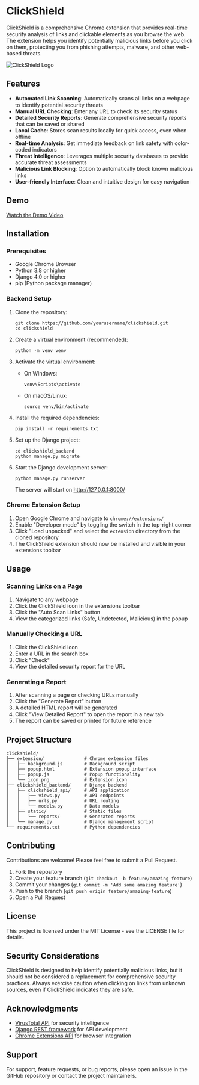 # ClickShield

ClickShield is a comprehensive Chrome extension that provides real-time security analysis of links and clickable elements as you browse the web. The extension helps you identify potentially malicious links before you click on them, protecting you from phishing attempts, malware, and other web-based threats.

![ClickShield Logo](icon.png)

## Features

- **Automated Link Scanning**: Automatically scans all links on a webpage to identify potential security threats
- **Manual URL Checking**: Enter any URL to check its security status
- **Detailed Security Reports**: Generate comprehensive security reports that can be saved or shared
- **Local Cache**: Stores scan results locally for quick access, even when offline
- **Real-time Analysis**: Get immediate feedback on link safety with color-coded indicators
- **Threat Intelligence**: Leverages multiple security databases to provide accurate threat assessments
- **Malicious Link Blocking**: Option to automatically block known malicious links
- **User-friendly Interface**: Clean and intuitive design for easy navigation

## Demo

[Watch the Demo Video](https://drive.google.com/file/d/1L7z43LoqWQEnTcPVPWaNZSYrL2VUgjYT/view?usp=sharing)

## Installation

### Prerequisites

- Google Chrome Browser
- Python 3.8 or higher
- Django 4.0 or higher
- pip (Python package manager)

### Backend Setup

1. Clone the repository:
   ```
   git clone https://github.com/yourusername/clickshield.git
   cd clickshield
   ```

2. Create a virtual environment (recommended):
   ```
   python -m venv venv
   ```

3. Activate the virtual environment:
   - On Windows:
     ```
     venv\Scripts\activate
     ```
   - On macOS/Linux:
     ```
     source venv/bin/activate
     ```

4. Install the required dependencies:
   ```
   pip install -r requirements.txt
   ```

5. Set up the Django project:
   ```
   cd clickshield_backend
   python manage.py migrate
   ```

6. Start the Django development server:
   ```
   python manage.py runserver
   ```
   The server will start on http://127.0.0.1:8000/

### Chrome Extension Setup

1. Open Google Chrome and navigate to `chrome://extensions/`
2. Enable "Developer mode" by toggling the switch in the top-right corner
3. Click "Load unpacked" and select the `extension` directory from the cloned repository
4. The ClickShield extension should now be installed and visible in your extensions toolbar

## Usage

### Scanning Links on a Page

1. Navigate to any webpage
2. Click the ClickShield icon in the extensions toolbar
3. Click the "Auto Scan Links" button
4. View the categorized links (Safe, Undetected, Malicious) in the popup

### Manually Checking a URL

1. Click the ClickShield icon
2. Enter a URL in the search box
3. Click "Check"
4. View the detailed security report for the URL

### Generating a Report

1. After scanning a page or checking URLs manually
2. Click the "Generate Report" button
3. A detailed HTML report will be generated
4. Click "View Detailed Report" to open the report in a new tab
5. The report can be saved or printed for future reference

## Project Structure

```
clickshield/
├── extension/               # Chrome extension files
│   ├── background.js        # Background script
│   ├── popup.html           # Extension popup interface
│   ├── popup.js             # Popup functionality
│   └── icon.png             # Extension icon
├── clickshield_backend/     # Django backend
│   ├── clickshield_api/     # API application
│   │   ├── views.py         # API endpoints
│   │   ├── urls.py          # URL routing
│   │   └── models.py        # Data models
│   ├── static/              # Static files
│   │   └── reports/         # Generated reports
│   └── manage.py            # Django management script
└── requirements.txt         # Python dependencies
```

## Contributing

Contributions are welcome! Please feel free to submit a Pull Request.

1. Fork the repository
2. Create your feature branch (`git checkout -b feature/amazing-feature`)
3. Commit your changes (`git commit -m 'Add some amazing feature'`)
4. Push to the branch (`git push origin feature/amazing-feature`)
5. Open a Pull Request

## License

This project is licensed under the MIT License - see the LICENSE file for details.

## Security Considerations

ClickShield is designed to help identify potentially malicious links, but it should not be considered a replacement for comprehensive security practices. Always exercise caution when clicking on links from unknown sources, even if ClickShield indicates they are safe.

## Acknowledgments

- [VirusTotal API](https://developers.virustotal.com/reference/overview) for security intelligence
- [Django REST framework](https://www.django-rest-framework.org/) for API development
- [Chrome Extensions API](https://developer.chrome.com/docs/extensions/) for browser integration

## Support

For support, feature requests, or bug reports, please open an issue in the GitHub repository or contact the project maintainers.